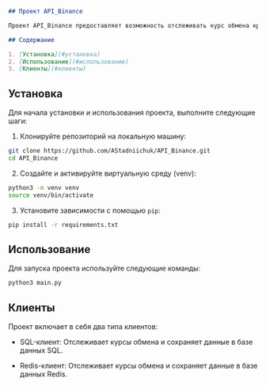 ```markdown
## Проект API_Binance

Проект API_Binance предоставляет возможность отслеживать курс обмена криптовалютных пар на бирже Binance с использованием различных клиентов и сохранять данные в базе данных.

## Содержание

1. [Установка](#установка)
2. [Использование](#использование)
3. [Клиенты](#клиенты)
```

## Установка

Для начала установки и использования проекта, выполните следующие шаги:

1. Клонируйте репозиторий на локальную машину:

```bash
git clone https://github.com/AStadniichuk/API_Binance.git
cd API_Binance
```

2. Создайте и активируйте виртуальную среду (venv):

```bash
python3 -m venv venv
source venv/bin/activate
```

3. Установите зависимости с помощью `pip`:

```bash
pip install -r requirements.txt
```

## Использование

Для запуска проекта используйте следующие команды:


```bash
python3 main.py
```

## Клиенты

Проект включает в себя два типа клиентов:

- SQL-клиент: Отслеживает курсы обмена и сохраняет данные в базе данных SQL.

- Redis-клиент: Отслеживает курсы обмена и сохраняет данные в базе данных Redis.

